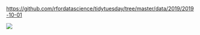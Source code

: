 https://github.com/rfordatascience/tidytuesday/tree/master/data/2019/2019-10-01

![](figures/pizza-likert.png)